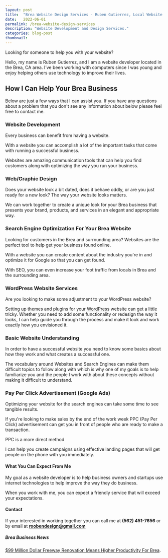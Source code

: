 ```yaml
---
layout: post
title:  "Brea Website Design Services - Ruben Gutierrez, Local Website Designer"
date:   2022-06-01
permalink: /brea-website-design-services
description: "Website Development and Design Services."
categories: blog-post
thumbnail: 
---
```

Looking for someone to help you with your website?

Hello, my name is Ruben Gutierrez, and I am a website developer located in the Brea, CA area. I’ve been working with computers since I was young and enjoy helping others use technology to improve their lives.  

## How I Can Help Your Brea Business
Below are just a few ways that I can assist you. If you have any questions about a problem that you don't see any information about below please feel free to contact me. 

### Website Development
Every business can benefit from having a website.

With a website you can accomplish a lot of the important tasks that come with running a successful business.

Websites are amazing communication tools that can help you find customers along with optimizing the way you run your business.

### Web/Graphic Design
Does your website look a bit dated, does it behave oddly, or are you just ready for a new look? The way your website looks matters. 

We can work together to create a unique look for your Brea business that presents your brand, products, and services in an elegant and appropriate way.

### Search Engine Optimization For Your Brea Website
Looking for customers in the Brea and surrounding area? Websites are the perfect tool to help get your business found online. 

With a website you can create content about the industry you're in and optimize it for Google so that you can get found.

With SEO, you can even increase your foot traffic from locals in Brea and the surrounding area.

### WordPress Website Services
Are you looking to make some adjustment to your WordPress website?

Setting up themes and plugins for your [WordPress](https://rooben.design/what-is-wordpress-why-your-first-website-should-be-a-wordpress-website) website can get a little tricky.  Whether you need to add some functionality or redesign the way it looks, I can help guide you through the process and make it look and work exactly how you envisioned it.

### Basic Website Understanding
In order to have a successful website you need to know some basics about how they work and what creates a successful one.

The vocabulary around Websites and Search Engines can make them difficult topics to follow along with which is why one of my goals is to help familiarize you and the people I work with about these concepts without making it difficult to understand.

### Pay Per Click Advertisement (Google Ads)
Optimizing your website for the search engines can take some time to see tangible results.  

If you're looking to make sales by the end of the work week PPC (Pay Per Click) advertisement can get you in front of people who are ready to make a transaction.

PPC is a more direct method

I can help you create campaigns using effective landing pages that will get people on the phone with you immediately.

#### What You Can Expect From Me
My goal as a website developer is to help business owners and startups use internet technologies to help improve the way they do business. 

When you work with me, you can expect a friendly service that will exceed your expectations.

#### Contact
If your interested in working together you can call me at **(562) 451-7656** or by email at **roobendesign@gmail.com**

##### Brea Business News
[$99 Million Dollar Freeway Renovation Means Higher Productivity For Brea](https://rooben.design/brea-gets-better-freeway-access-is-your-business-ready-for-increase-in-foot-traffic).

